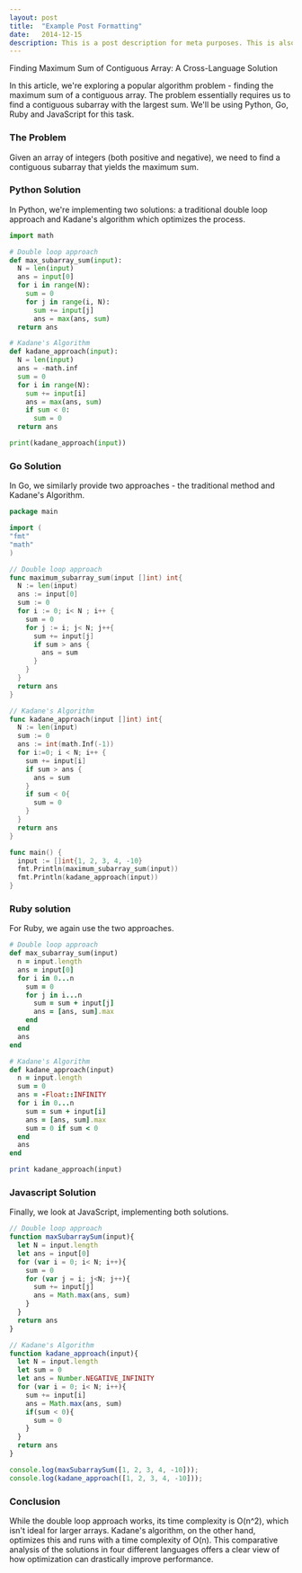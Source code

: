 ```yaml
---
layout: post
title:  "Example Post Formatting"
date:   2014-12-15
description: This is a post description for meta purposes. This is also the excerpt of the article that shows up on the index/home page. Change this in the post YAML.
---
```


<p class="intro"><span class="dropcap">F</span>inding Maximum Sum of Contiguous Array: A Cross-Language Solution</p>

In this article, we're exploring a popular algorithm problem - finding the maximum sum of a contiguous array. The problem essentially requires us to find a contiguous subarray with the largest sum. We'll be using Python, Go, Ruby and JavaScript for this task.

### The Problem

Given an array of integers (both positive and negative), we need to find a contiguous subarray that yields the maximum sum.

### Python Solution

In Python, we're implementing two solutions: a traditional double loop approach and Kadane's algorithm which optimizes the process.

```python
import math

# Double loop approach
def max_subarray_sum(input):
  N = len(input)
  ans = input[0]
  for i in range(N):
    sum = 0
    for j in range(i, N):
      sum += input[j]
      ans = max(ans, sum)
  return ans 

# Kadane's Algorithm
def kadane_approach(input):
  N = len(input)
  ans = -math.inf
  sum = 0
  for i in range(N):
    sum += input[i]
    ans = max(ans, sum)
    if sum < 0:
      sum = 0
  return ans     

print(kadane_approach(input))
```

### Go Solution

In Go, we similarly provide two approaches - the traditional method and Kadane's Algorithm.

```go
package main

import (
"fmt"
"math"
)

// Double loop approach
func maximum_subarray_sum(input []int) int{
  N := len(input)
  ans := input[0]
  sum := 0
  for i := 0; i< N ; i++ {
    sum = 0
    for j := i; j< N; j++{
      sum += input[j]
      if sum > ans {
        ans = sum
      }
    }
  }
  return ans
}

// Kadane's Algorithm
func kadane_approach(input []int) int{
  N := len(input)
  sum := 0
  ans := int(math.Inf(-1))
  for i:=0; i < N; i++ {
    sum += input[i]
    if sum > ans {
      ans = sum
    }
    if sum < 0{
      sum = 0
    }
  }
  return ans
}

func main() {
  input := []int{1, 2, 3, 4, -10}
  fmt.Println(maximum_subarray_sum(input))
  fmt.Println(kadane_approach(input))
}
```

### Ruby solution

For Ruby, we again use the two approaches.

```ruby
# Double loop approach
def max_subarray_sum(input)
  n = input.length
  ans = input[0]
  for i in 0...n
    sum = 0
    for j in i...n
      sum = sum + input[j]
      ans = [ans, sum].max
    end
  end
  ans
end

# Kadane's Algorithm
def kadane_approach(input)
  n = input.length
  sum = 0
  ans = -Float::INFINITY
  for i in 0...n
    sum = sum + input[i]
    ans = [ans, sum].max
    sum = 0 if sum < 0
  end
  ans
end

print kadane_approach(input)
```

### Javascript Solution

Finally, we look at JavaScript, implementing both solutions.

```javascript
// Double loop approach
function maxSubarraySum(input){
  let N = input.length
  let ans = input[0]
  for (var i = 0; i< N; i++){
    sum = 0
    for (var j = i; j<N; j++){
      sum += input[j]
      ans = Math.max(ans, sum)
    }
  }
  return ans
}

// Kadane's Algorithm
function kadane_approach(input){
  let N = input.length
  let sum = 0
  let ans = Number.NEGATIVE_INFINITY
  for (var i = 0; i< N; i++){
    sum += input[i]
    ans = Math.max(ans, sum)
    if(sum < 0){
      sum = 0
    }
  }
  return ans
}

console.log(maxSubarraySum([1, 2, 3, 4, -10]));
console.log(kadane_approach([1, 2, 3, 4, -10])); 
```

### Conclusion

While the double loop approach works, its time complexity is O(n^2), which isn't ideal for larger arrays. Kadane's algorithm, on the other hand, optimizes this and runs with a time complexity of O(n). This comparative analysis of the solutions in four different languages offers a clear view of how optimization can drastically improve performance.